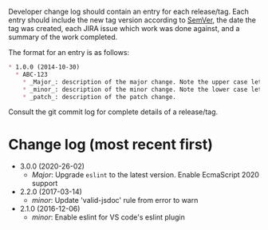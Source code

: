 Developer change log should contain an entry for each release/tag. Each entry should include the new tag version
according to [SemVer](http://semver.org/), the date the tag was created, each JIRA issue which work was done against,
and a summary of the work completed.

The format for an entry is as follows:

```markdown
* 1.0.0 (2014-10-30)
  * ABC-123
    * _Major_: description of the major change. Note the upper case letter 'M' in Major
    * _minor_: description of the minor change. Note the lower case letter 'm' in minor
    * _patch_: description of the patch change.
```

Consult the git commit log for complete details of a release/tag.

# Change log (most recent first)
* 3.0.0 (2020-26-02)
  * _Major_: Upgrade `eslint` to the latest version. Enable EcmaScript 2020 support
* 2.2.0 (2017-03-14)
  * _minor_: Update 'valid-jsdoc' rule from error to warn
* 2.1.0 (2016-12-06)
  * _minor_: Enable eslint for VS code's eslint plugin
